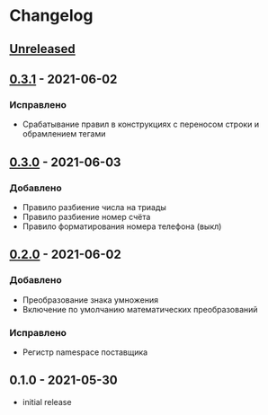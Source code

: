 # Changelog
## [Unreleased](https://github.com/akhx/typograf/compare/v0.3.1...HEAD)
## [0.3.1](https://github.com/akhx/typograf/compare/v0.3.0...v0.3.1) - 2021-06-02
### Исправлено
*   Срабатывание правил в конструкциях с переносом строки и обрамлением тегами

## [0.3.0](https://github.com/akhx/typograf/compare/v0.2.0...v0.3.0) - 2021-06-03
### Добавлено
*   Правило разбиение числа на триады
*   Правило разбиение номер счёта
*   Правило форматирования номера телефона (выкл)

## [0.2.0](https://github.com/akhx/typograf/compare/v0.1.0...v0.2.0) - 2021-06-02
### Добавлено
*   Преобразование знака умножения
*   Включение по умолчанию математических преобразований

### Исправлено
*   Регистр namespace поставщика

## 0.1.0 - 2021-05-30
*   initial release